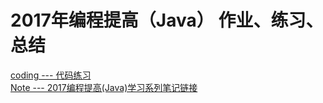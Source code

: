 ﻿# 2017年编程提高（Java） 作业、练习、总结

[coding --- 代码练习](https://github.com/Tennysons/coding2017/tree/master/group14/296933284/DataStructuresTest)      
[Note --- 2017编程提高(Java)学习系列笔记链接](https://github.com/Tennysons/coding2017/tree/master/group14/296933284/Note) 
